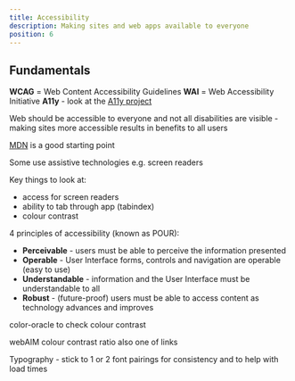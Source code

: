 ```yaml
---
title: Accessibility
description: Making sites and web apps available to everyone
position: 6
---
```


## Fundamentals

<!-- Look at W3C -->

**WCAG** = Web Content Accessibility Guidelines
**WAI** = Web Accessibility Initiative
**A11y** - look at the [A11y project](https://www.a11yproject.com/)

Web should be accessible to everyone and not all disabilities are visible - making sites more accessible results in benefits to all users

[MDN](https://developer.mozilla.org/en-US/docs/Web/Accessibility) is a good starting point

<!-- NVDA Voiceover -->

Some use assistive technologies e.g. screen readers

Key things to look at:

- access for screen readers
- ability to tab through app (tabindex)
- colour contrast

4 principles of accessibility (known as POUR):

- **Perceivable** - users must be able to perceive the information presented
- **Operable** - User Interface forms, controls and navigation are operable (easy to use)
- **Understandable** - information and the User Interface must be understandable to all
- **Robust** - (future-proof) users must be able to access content as technology advances and improves

color-oracle to check colour contrast

webAIM colour contrast ratio also one of links

Typography - stick to 1 or 2 font pairings for consistency and to help with load times
